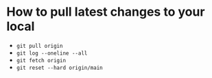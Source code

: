# How to pull latest changes to your local

- `git pull origin`
- `git log --oneline --all`
- `git fetch origin`
- `git reset --hard origin/main`
